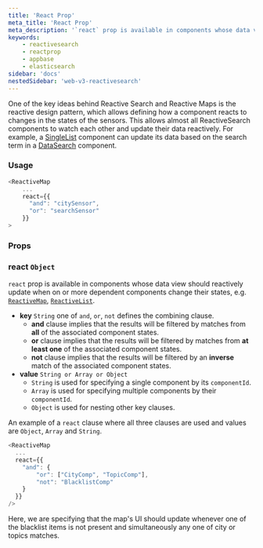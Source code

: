 ```yaml
---
title: 'React Prop'
meta_title: 'React Prop'
meta_description: '`react` prop is available in components whose data view should reactively update when on or more dependent components change their states.'
keywords:
    - reactivesearch
    - reactprop
    - appbase
    - elasticsearch
sidebar: 'docs'
nestedSidebar: 'web-v3-reactivesearch'
---
```


One of the key ideas behind Reactive Search and Reactive Maps is the reactive design pattern, which allows defining how a component reacts to changes in the states of the sensors. This allows almost all ReactiveSearch components to watch each other and update their data reactively. For example, a [SingleList](/docs/reactivesearch/react/v3/list/singlelist/) component can update its data based on the search term in a [DataSearch](/docs/reactivesearch/react/v3/search/datasearch/) component.

### Usage

```javascript
<ReactiveMap
    ...
    react={{
      "and": "citySensor",
      "or": "searchSensor"
    }}
>
```

### Props

### react `Object`
  `react` prop is available in components whose data view should reactively update when on or more dependent components change their states, e.g. [`ReactiveMap`](/docs/reactivesearch/react/v3/map/reactivegooglemap/), [`ReactiveList`](/docs/reactivesearch/react/v3/result/reactivelist/).
  -   **key** `String`
      one of `and`, `or`, `not` defines the combining clause.
      -   **and** clause implies that the results will be filtered by matches from **all** of the associated component states.
      -   **or** clause implies that the results will be filtered by matches from **at least one** of the associated component states.
      -   **not** clause implies that the results will be filtered by an **inverse** match of the associated component states.
  -   **value** `String or Array or Object`
      -   `String` is used for specifying a single component by its `componentId`.
      -   `Array` is used for specifying multiple components by their `componentId`.
      -   `Object` is used for nesting other key clauses.

An example of a `react` clause where all three clauses are used and values are `Object`, `Array` and `String`.

```js
<ReactiveMap
  ...
  react={{
    "and": {
        "or": ["CityComp", "TopicComp"],
        "not": "BlacklistComp"
    }
  }}
/>
```

Here, we are specifying that the map's UI should update whenever one of the blacklist items is not present and simultaneously any one of city or topics matches.
